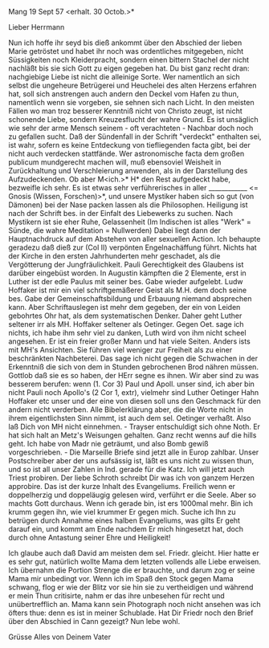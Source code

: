  Mang 19 Sept 57
 <erhalt. 30 Octob.>*

Lieber Herrmann

Nun ich hoffe ihr seyd bis dieß ankommt über den Abschied der lieben Marie getröstet und habet ihr noch was ordentliches mitgegeben, nicht Süssigkeiten noch Kleiderpracht, sondern einen bittern Stachel der nicht nachläßt bis sie sich Gott zu eigen gegeben hat. Du bist ganz recht dran: nachgiebige Liebe ist nicht die alleinige Sorte. Wer namentlich an sich selbst die ungeheure Betrügerei und Heuchelei des alten Herzens erfahren hat, soll sich anstrengen auch andern den Deckel vom Hafen zu thun, namentlich wenn sie vorgeben, sie sehnen sich nach Licht. In den meisten Fällen wo man troz besserer Kenntniß nicht von Christo zeugt, ist nicht schonende Liebe, sondern Kreuzesflucht der wahre Grund. Es ist unsäglich wie sehr der arme Mensch seinem - oft verachteten - Nachbar doch noch zu gefallen sucht. 
Daß der Sündenfall in der Schrift "verdeckt" enthalten sei, ist wahr, sofern es keine Entdeckung von tiefliegenden facta gibt, bei der nicht auch verdecken stattfände. Wer astronomische facta dem großen publicum mundgerecht machen will, muß ebensoviel Weisheit in Zurückhaltung und Verschleierung anwenden, als in der Darstellung des Aufzudeckenden. Ob aber M<ich.>* H<ahn>* den Rest aufgedeckt habe, bezweifle ich sehr. Es ist etwas sehr verführerisches in aller ____________ <= Gnosis (Wissen, Forschen)>*, und unsere Mystiker haben sich so gut (von Dämonen) bei der Nase packen lassen als die Philosophen. Heiligung ist nach der Schrift bes. in der Einfalt des Liebewerks zu suchen. Nach Mystikern ist sie eher Ruhe, Gelassenheit (Im Indischen ist alles "Werk" = Sünde, die wahre Meditation = Nullwerden) Dabei liegt dann der Hauptnachdruck auf dem Abstehen von aller sexuellen Action. Ich behaupte geradezu daß dieß zur (Col II) verpönten Engelnachäffung führt. Nichts hat der Kirche in den ersten Jahrhunderten mehr geschadet, als die Vergötterung der Jungfräulichkeit. Pauli Gerechtigkeit des Glaubens ist darüber eingebüst worden. In Augustin kämpften die 2 Elemente, erst in Luther ist der edle Paulus mit seiner bes. Gabe wieder aufgelebt. Ludw Hoffaker ist mir ein viel schriftgemäßerer Geist als M.H. dem doch seine bes. Gabe der Gemeinschaftsbildung und Erbauung niemand absprechen kann. Aber Schriftauslegen ist mehr dem gegeben, der ein von Leiden gebohrtes Ohr hat, als dem systematischen Denker. Daher geht Luther seltener irr als MH. Hoffaker seltener als Oetinger. Gegen Oet. sage ich nichts, ich habe ihm sehr viel zu danken, Luth wird von ihm nicht scheel angesehen. Er ist ein freier großer Mann und hat viele Seiten. Anders ists mit MH's Ansichten. Sie führen viel weniger zur Freiheit als zu einer beschränkten Nachbeterei. Das sage ich nicht gegen die Schwachen in der Erkenntniß die sich von dem in Stunden gebrochenen Brod nähren müssen. Gottlob daß sie es so haben, der HErr segne es ihnen. Wir aber sind zu was besserem berufen: wenn (1. Cor 3) Paul und Apoll. unser sind, ich aber bin nicht Pauli noch Apollo's (2 Cor 1, extr), vielmehr sind Luther Oetinger Hahn Hoffaker etc unser und der eine von diesen soll uns den Geschmack für den andern nicht verderben. Alle Bibelerklärung aber, die die Worte nicht in ihrem eigentlichsten Sinn nimmt, ist auch dem sel. Oetinger verhaßt. Also laß Dich von MH nicht einnehmen. - Trayser entschuldigt sich ohne Noth. Er hat sich halt an Metz's Weisungen gehalten. Ganz recht wenns auf die hills geht. Ich habe von Madr nie geträumt, und also Bomb gewiß vorgeschrieben. - Die Marseille Briefe sind jetzt alle in Europ zahlbar. Unser Postschreiber aber der uns aufsässig ist, läßt es uns nicht zu wissen thun, und so ist all unser Zahlen in Ind. gerade für die Katz. Ich will jetzt auch Triest probiren. 
Der liebe Schroth schreibt Dir was ich von ganzem Herzen approbire. Das ist der kurze Inhalt des Evangeliums. Freilich wenn er doppelherzig und doppeläugig gelesen wird, verführt er die Seele. Aber so machts Gott durchaus. Wenn ich gerade bin, ist ers 1000mal mehr. Bin ich krumm gegen ihn, wie viel krummer Er gegen mich. Suche ich Ihn zu betrügen durch Annahme eines halben Evangeliums, was gilts Er geht darauf ein, und kommt am Ende nachdem Er mich hingesetzt hat, doch durch ohne Antastung seiner Ehre und Heiligkeit!

Ich glaube auch daß David am meisten dem sel. Friedr. gleicht. Hier hatte er es sehr gut, natürlich wollte Mama dem letzten vollends alle Liebe erweisen. Ich übernahm die Portion Strenge die er brauchte, und darum zog er seine Mama mir unbedingt vor. Wenn ich im Spaß den Stock gegen Mama schwang, flog er wie der Blitz vor sie hin sie zu vertheidigen und während er mein Thun critisirte, nahm er das ihre unbesehen für recht und unübertrefflich an. Mama kann sein Photograph noch nicht ansehen was ich öfters thue: denn es ist in meiner Schublade. Hat Dir Friedr noch den Brief über den Abschied in Cann gezeigt? Nun lebe wohl.

 Grüsse Alles
 von Deinem Vater

